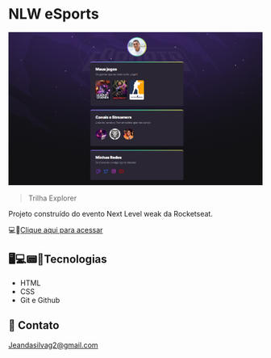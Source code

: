 # NLW eSports 

![preview](./.github/preview.png)

>Trilha Explorer

Projeto construído do evento Next Level weak da Rocketseat.

💻🔗[Clique aqui para acessar](https://jeansilvag.github.io/NLW)


## 🖥💻📟📱Tecnologias

- HTML
- CSS
- Git e Github

## 📧 Contato
Jeandasilvag2@gmail.com